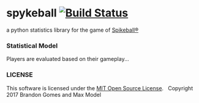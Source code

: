 # spykeball [![Build Status](https://travis-ci.org/bhgomes/spykeball.svg?branch=master)](https://travis-ci.org/bhgomes/spykeball)
a python statistics library for the game of [Spikeball®](https://spikeball.com)

### Statistical Model
Players are evaluated based on their gameplay...

### LICENSE
This software is licensed under the [MIT Open Source License](./LICENSE).  
Copyright 2017 Brandon Gomes and Max Model
